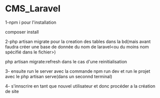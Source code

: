 # CMS_Laravel

1-npm i pour l'installation

composer install 

2-php artisan migrate pour la creation des tables dans la bd(mais avant faudra créer une base de donnée du nom de laravel<ou du moins nom spécifié dans le fichier>)

php artisan migrate:refresh dans le cas d'une reinitialisation

3- ensuite run le server avec la commande npm run dev et run le projet avec le php artisan serve(dans un seconnd terminal)

4- s'innscrire en tant que nouvel utilisateur et donc procéder a la création de site